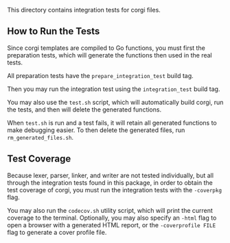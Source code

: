 This directory contains integration tests for corgi files.

## How to Run the Tests

Since corgi templates are compiled to Go functions, you must first the preparation tests,
which will generate the functions then used in the real tests.

All preparation tests have the `prepare_integration_test` build tag.

Then you may run the integration test using the `integration_test` build tag.

You may also use the `test.sh` script, which will automatically build corgi, run the tests,
and then will delete the generated functions.

When `test.sh` is run and a test fails, 
it will retain all generated functions to make debugging easier.
To then delete the generated files, run `rm_generated_files.sh`.

## Test Coverage

Because lexer, parser, linker, and writer are not tested individually, 
but all through the integration tests found in this package,
in order to obtain the test coverage of corgi,
you must run the integration tests with the `-coverpkg` flag.

You may also run the `codecov.sh` utility script,
which will print the current coverage to the terminal.
Optionally, you may also specify an `-html` flag to open a browser with a generated HTML report,
or the `-coverprofile FILE` flag to generate a cover profile file. 
